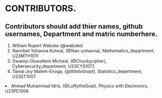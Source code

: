 # CONTRIBUTORS.
## Contributors should add thier names, github usernames, Department and matric numberhere.
<ol>
<li>William Rupert Waboke (@waboke)
<li>Nanribet Yohanna Kutwal, (@Nan-yohanna), Mathematics_department, U23MTH1011</li>
<li>Owaniyi Oluwafemi Micheal, (@Chuckycipher), Cybersecurity_department, U23CYS1072</li>
  <li>Tamai Joy Malem-Enoga, (@littlebishopt), Statistics_depertment, U23ST1007 </li>
</ol>
<li>Ahmad Muhammad Idris, (@LuffytheGoat), Physics with Electronics, U23PE1008</li>

